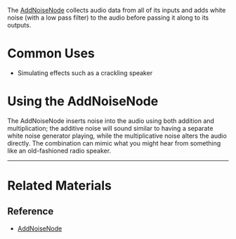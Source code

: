 The [AddNoiseNode](../../../../code_reference/class_reference/addnoisenode.md) collects audio data from all of its inputs and adds white noise (with a low pass filter) to the audio before passing it along to its outputs.

 # Common Uses

- Simulating effects such as a crackling speaker

 # Using the AddNoiseNode

The AddNoiseNode inserts noise into the audio using both addition and multiplication; the additive noise will sound similar to having a separate white noise generator playing, while the multiplicative noise alters the audio directly. The combination can mimic what you might hear from something like an old-fashioned radio speaker.

---
 # Related Materials

 ## Reference

- [AddNoiseNode](../../../../code_reference/class_reference/addnoisenode.md) 

 
